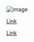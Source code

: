 ![image](https://github.com/user-attachments/assets/ab1d1294-b710-4fba-8d21-8c54f82f9b3d)

[Link](http://127.0.0.1:3000/8.4+Web+Design+Agency+Project/8.4%20Web%20Design%20Agency%20Project/solution.html)

[Link](http://127.0.0.1:5501/9.0+Display+Flex/9.0%20Display%20Flex/html-table.html)
